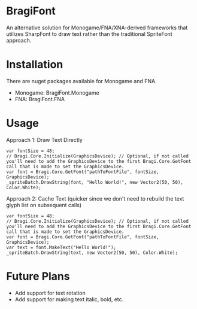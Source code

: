 # BragiFont
An alternative solution for Monogame/FNA/XNA-derived frameworks that utilizes SharpFont to draw text rather than the traditional SpriteFont approach.

# Installation
There are nuget packages available for Monogame and FNA.
- Monogame: BragiFont.Monogame
- FNA: BragiFont.FNA

# Usage
Approach 1: Draw Text Directly
```
var fontSize = 48;
// Bragi.Core.Initialize(GraphicsDevice); // Optional, if not called you'll need to add the GraphicsDevice to the first Bragi.Core.GetFont call that is made to set the GraphicsDevice.
var font = Bragi.Core.GetFont("pathToFontFile", fontSize, GraphicsDevice);
_spriteBatch.DrawString(font, "Hello World!", new Vector2(50, 50), Color.White);
```

Approach 2: Cache Text (quicker since we don't need to rebuild the text glyph list on subsequent calls)
```
var fontSize = 48;
// Bragi.Core.Initialize(GraphicsDevice); // Optional, if not called you'll need to add the GraphicsDevice to the first Bragi.Core.GetFont call that is made to set the GraphicsDevice.
var font = Bragi.Core.GetFont("pathToFontFile", fontSize, GraphicsDevice);
var text = font.MakeText("Hello World!");
_spriteBatch.DrawString(text, new Vector2(50, 50), Color.White);

```

# Future Plans
- Add support for text rotation
- Add support for making text italic, bold, etc.
